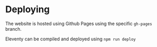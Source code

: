 # Deploying

The website is hosted using Github Pages using the specific `gh-pages` branch.

Eleventy can be compiled and deployed using `npm run deploy`
